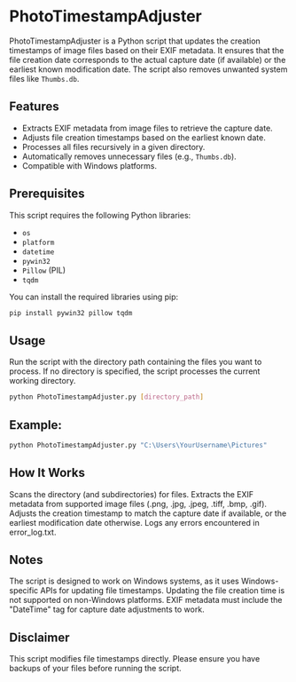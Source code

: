 # PhotoTimestampAdjuster

PhotoTimestampAdjuster is a Python script that updates the creation timestamps of image files based on their EXIF metadata. It ensures that the file creation date corresponds to the actual capture date (if available) or the earliest known modification date. The script also removes unwanted system files like `Thumbs.db`.

## Features
- Extracts EXIF metadata from image files to retrieve the capture date.
- Adjusts file creation timestamps based on the earliest known date.
- Processes all files recursively in a given directory.
- Automatically removes unnecessary files (e.g., `Thumbs.db`).
- Compatible with Windows platforms.

## Prerequisites
This script requires the following Python libraries:
- `os`
- `platform`
- `datetime`
- `pywin32`
- `Pillow` (PIL)
- `tqdm`

You can install the required libraries using pip:
```bash
pip install pywin32 pillow tqdm
```

## Usage

Run the script with the directory path containing the files you want to process. If no directory is specified, the script processes the current working directory.

```bash
python PhotoTimestampAdjuster.py [directory_path]
```

## Example:

```bash
python PhotoTimestampAdjuster.py "C:\Users\YourUsername\Pictures"
```


## How It Works

Scans the directory (and subdirectories) for files.
Extracts the EXIF metadata from supported image files (.png, .jpg, .jpeg, .tiff, .bmp, .gif).
Adjusts the creation timestamp to match the capture date if available, or the earliest modification date otherwise.
Logs any errors encountered in error_log.txt.

## Notes

The script is designed to work on Windows systems, as it uses Windows-specific APIs for updating file timestamps.
Updating the file creation time is not supported on non-Windows platforms.
EXIF metadata must include the "DateTime" tag for capture date adjustments to work.

## Disclaimer

This script modifies file timestamps directly. Please ensure you have backups of your files before running the script.